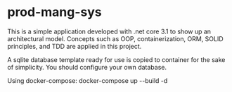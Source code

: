 # prod-mang-sys
This is a simple application developed with .net core 3.1 to show up an architectural model. Concepts such as OOP, containerization, ORM, SOLID principles, and TDD are applied in this project.

A sqlite database template ready for use is copied to container for the sake of simplicity. You should configure your own database.

Using docker-compose:
    docker-compose up --build -d